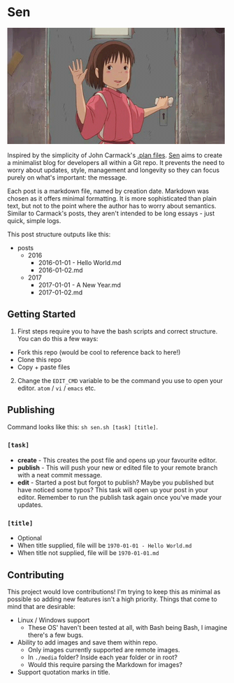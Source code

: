 # Sen

![Sen waving](image.gif)

Inspired by the simplicity of John Carmack's [.plan files](https://github.com/oliverbenns/john-carmack-plan). [Sen](https://github.com/oliverbenns/sen) aims to create a minimalist blog for developers all within a Git repo. It prevents the need to worry about updates, style, management and longevity so they can focus purely on what's important: the message.

Each post is a markdown file, named by creation date. Markdown was chosen as it offers minimal formatting. It is more sophisticated than plain text, but not to the point where the author has to worry about semantics. Similar to Carmack's posts, they aren't intended to be long essays - just quick, simple logs.

This post structure outputs like this:

- posts
  - 2016
    - 2016-01-01 - Hello World.md
    - 2016-01-02.md
  - 2017
    - 2017-01-01 - A New Year.md
    - 2017-01-02.md

## Getting Started

1. First steps require you to have the bash scripts and correct structure. You can do this a few ways:
  - Fork this repo (would be cool to reference back to here!)
  - Clone this repo
  - Copy + paste files
2. Change the `EDIT_CMD` variable to be the command you use to open your editor. `atom` / `vi` / `emacs` etc.

## Publishing
Command looks like this: `sh sen.sh [task] [title]`.

### `[task]`

- **create** - This creates the post file and opens up your favourite editor.
- **publish** - This will push your new or edited file to your remote branch with a neat commit message.
- **edit** - Started a post but forgot to publish? Maybe you published but have noticed some typos? This task will open up your post in your editor. Remember to run the publish task again once you've made your updates.

### `[title]`

- Optional
- When title supplied, file will be `1970-01-01 - Hello World.md`
- When title not supplied, file will be `1970-01-01.md`

## Contributing
This project would love contributions! I'm trying to keep this as minimal as possible so adding new features isn't a high priority. Things that come to mind that are desirable:

- Linux / Windows support
  - These OS' haven't been tested at all, with Bash being Bash, I imagine there's a few bugs.
- Ability to add images and save them within repo.
  - Only images currently supported are remote images.
  - In `./media` folder? Inside each year folder or in root?
  - Would this require parsing the Markdown for images?
- Support quotation marks in title.
